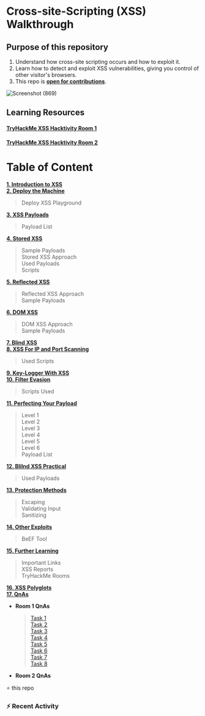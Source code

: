 # Cross-site-Scripting (XSS) Walkthrough

## Purpose of this repository

1. Understand how cross-site scripting occurs and how to exploit it.
2. Learn how to detect and exploit XSS vulnerabilities, giving you control of other visitor's browsers.
3. This repo is **[open for contributions](https://github.com/ShubhamJagtap2000/Cross-site-Scripting/blob/main/.github/CONTRIBUTING.md)**.

  ![Screenshot (869)](https://user-images.githubusercontent.com/63872951/186128568-1b174348-4ff5-4b8d-b185-c880d6e26cf2.png)


## Learning Resources

#### **[TryHackMe XSS Hacktivity Room 1](https://tryhackme.com/room/xssgi)**
#### **[TryHackMe XSS Hacktivity Room 2](https://tryhackme.com/room/xss)**

# Table of Content

**[1. Introduction to XSS](https://github.com/ShubhamJagtap2000/Cross-site-Scripting/tree/main/01%20Introduction)**<br>
**[2. Deploy the Machine](https://github.com/ShubhamJagtap2000/Cross-site-Scripting/tree/main/02%20Deploy%20The%20Machine)**<br>
  > Deploy XSS Playground<br>
  
**[3. XSS Payloads](https://github.com/ShubhamJagtap2000/Cross-site-Scripting/tree/main/03%20XSS%20Payloads)**<br>
  > Payload List<br>
  
**[4. Stored XSS](https://github.com/ShubhamJagtap2000/Cross-site-Scripting/tree/main/04%20Stored%20XSS)**<br>
  > Sample Payloads<br>
  > Stored XSS Approach<br>
  > Used Payloads<br>
  > Scripts<br>

**[5. Reflected XSS](https://github.com/ShubhamJagtap2000/Cross-site-Scripting/tree/main/05%20Reflected%20XSS)**<br>
  > Reflected XSS Approach<br>
  > Sample Payloads<br>

**[6. DOM XSS](https://github.com/ShubhamJagtap2000/Cross-site-Scripting/tree/main/06%20DOM-Based%20XSS)**<br>
  > DOM XSS Approach<br>
  > Sample Payloads<br>

**[7. Blind XSS](https://github.com/ShubhamJagtap2000/Cross-site-Scripting/tree/main/07%20Blind%20XSS)**<br>
**[8. XSS For IP and Port Scanning](https://github.com/ShubhamJagtap2000/Cross-site-Scripting/tree/main/08%20XSS%20for%20IP%20and%20Port%20Scanning)**<br>
  > Used Scripts<br>

**[9. Key-Logger With XSS](https://github.com/ShubhamJagtap2000/Cross-site-Scripting/tree/main/09%20KeyLogger%20with%20XSS)**<br>
**[10. Filter Evasion](https://github.com/ShubhamJagtap2000/Cross-site-Scripting/tree/main/10%20Filter%20Evasion)**<br>
  > Scripts Used<br>

**[11. Perfecting Your Payload](https://github.com/ShubhamJagtap2000/Cross-site-Scripting/tree/main/11%20Perfecting%20Your%20Payload)**<br>
  > Level 1<br>
  > Level 2<br>
  > Level 3<br>
  > Level 4<br>
  > Level 5<br>
  > Level 6<br>
  > Payload List<br>

**[12. Blilnd XSS Practical](https://github.com/ShubhamJagtap2000/Cross-site-Scripting/tree/main/12%20Blind%20XSS%20Practical)**<br>
  > Used Payloads<br>
  
**[13. Protection Methods](https://github.com/ShubhamJagtap2000/Cross-site-Scripting/tree/main/13%20Protection%20Methods)**<br>
  > Escaping<br>
  > Validating Input<br>
  > Sanitizing<br>
  
**[14. Other Exploits](https://github.com/ShubhamJagtap2000/Cross-site-Scripting/tree/main/14%20Other%20Exploits)**<br>
  > BeEF Tool<br>
  
**[15. Further Learning](https://github.com/ShubhamJagtap2000/Cross-site-Scripting/tree/main/15%20Further%20Learning)**<br>
  > Important Links<br>
  > XSS Reports<br>
  > TryHackMe Rooms<br>
  
**[16. XSS Polyglots](https://github.com/ShubhamJagtap2000/Cross-site-Scripting/tree/main/16%20XSS%20Polyglots)**<br>
**[17. QnAs](https://github.com/ShubhamJagtap2000/Cross-site-Scripting/tree/main/17%20QnA)**<br>
  - **Room 1 QnAs**<br>
  
    > [Task 1](https://github.com/ShubhamJagtap2000/Cross-site-Scripting/tree/main/17%20QnA/Room%202#task-1)<br>
    > [Task 2](https://github.com/ShubhamJagtap2000/Cross-site-Scripting/tree/main/17%20QnA/Room%202#task-2)<br>
    > [Task 3](https://github.com/ShubhamJagtap2000/Cross-site-Scripting/tree/main/17%20QnA/Room%202#task-3)<br>
    > [Task 4](https://github.com/ShubhamJagtap2000/Cross-site-Scripting/tree/main/17%20QnA/Room%202#task-4)<br>
    > [Task 5](https://github.com/ShubhamJagtap2000/Cross-site-Scripting/tree/main/17%20QnA/Room%202#task-5)<br>
    > [Task 6](https://github.com/ShubhamJagtap2000/Cross-site-Scripting/tree/main/17%20QnA/Room%202#task-6)<br>
    > [Task 7](https://github.com/ShubhamJagtap2000/Cross-site-Scripting/tree/main/17%20QnA/Room%202#task-7)<br>
    > [Task 8](https://github.com/ShubhamJagtap2000/Cross-site-Scripting/tree/main/17%20QnA/Room%202#task-8)<br>
 
 - **Room 2 QnAs** <br>

⭐ this repo

### :zap: Recent Activity

<!--START_SECTION:activity-->

